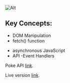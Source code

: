 ![Alt](https://www.rsvn.it/wp-content/uploads/2019/12/pikachu-logo-png-3.png "Title")

## Key Concepts:

* DOM Manipulation
* fetch() function
- asynchronous JavaScript
- API
-Event Handlers

Poke API [link](https://pokeapi.co/ "Title").

Live version [link](https://dirk-vg.github.io/Pokedex/ "Title").
